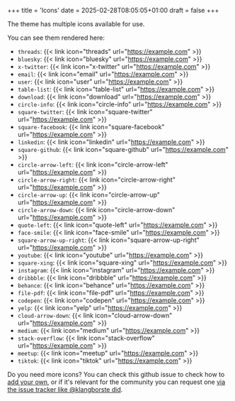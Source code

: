 +++
title = 'Icons'
date = 2025-02-28T08:05:05+01:00
draft = false
+++

The theme has multiple icons available for use.

You can see them rendered here:

- `threads`: {{< link icon="threads" url="https://example.com" >}}
- `bluesky`: {{< link icon="bluesky" url="https://example.com" >}}
- `x-twitter`: {{< link icon="x-twitter" url="https://example.com" >}}
- `email`: {{< link icon="email" url="https://example.com" >}}
- `user`: {{< link icon="user" url="https://example.com" >}}
- `table-list`: {{< link icon="table-list" url="https://example.com" >}}
- `download`: {{< link icon="download" url="https://example.com" >}}
- `circle-info`: {{< link icon="circle-info" url="https://example.com" >}}
- `square-twitter`: {{< link icon="square-twitter" url="https://example.com" >}}
- `square-facebook`: {{< link icon="square-facebook" url="https://example.com" >}}
- `linkedin`: {{< link icon="linkedin" url="https://example.com" >}}
- `square-github`: {{< link icon="square-github" url="https://example.com" >}}
- `circle-arrow-left`: {{< link icon="circle-arrow-left" url="https://example.com" >}}
- `circle-arrow-right`: {{< link icon="circle-arrow-right" url="https://example.com" >}}
- `circle-arrow-up`: {{< link icon="circle-arrow-up" url="https://example.com" >}}
- `circle-arrow-down`: {{< link icon="circle-arrow-down" url="https://example.com" >}}
- `quote-left`: {{< link icon="quote-left" url="https://example.com" >}}
- `face-smile`: {{< link icon="face-smile" url="https://example.com" >}}
- `square-arrow-up-right`: {{< link icon="square-arrow-up-right" url="https://example.com" >}}
- `youtube`: {{< link icon="youtube" url="https://example.com" >}}
- `square-xing`: {{< link icon="square-xing" url="https://example.com" >}}
- `instagram`: {{< link icon="instagram" url="https://example.com" >}}
- `dribbble`: {{< link icon="dribbble" url="https://example.com" >}}
- `behance`: {{< link icon="behance" url="https://example.com" >}}
- `file-pdf`: {{< link icon="file-pdf" url="https://example.com" >}}
- `codepen`: {{< link icon="codepen" url="https://example.com" >}}
- `yelp`: {{< link icon="yelp" url="https://example.com" >}}
- `cloud-arrow-down`: {{< link icon="cloud-arrow-down" url="https://example.com" >}}
- `medium`: {{< link icon="medium" url="https://example.com" >}}
- `stack-overflow`: {{< link icon="stack-overflow" url="https://example.com" >}}
- `meetup`: {{< link icon="meetup" url="https://example.com" >}}
- `tiktok`: {{< link icon="tiktok" url="https://example.com" >}}


Do you need more icons?
You can check this github issue to check how to [add your own](https://github.com/zetxek/adritian-free-hugo-theme/pull/169), or if it's relevant for the community you can request one [via the issue tracker like @klangborste did](https://github.com/zetxek/adritian-free-hugo-theme/issues/168). 